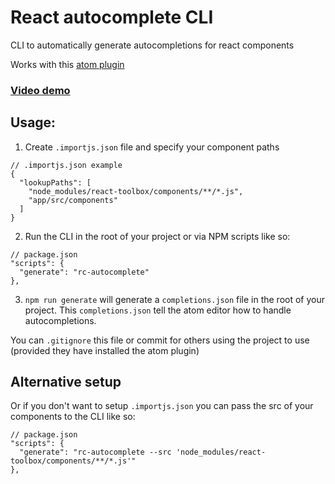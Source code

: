 # React autocomplete CLI

CLI to automatically generate autocompletions for react components

Works with this [atom plugin](https://atom.io/packages/atom-react-autocomplete)

### [Video demo](http://www.youtube.com/watch?v=UhR0JuWWhGI)

## Usage:

1. Create `.importjs.json` file and specify your component paths

```
// .importjs.json example
{
  "lookupPaths": [
    "node_modules/react-toolbox/components/**/*.js",
    "app/src/components"
  ]
}
```

2. Run the CLI in the root of your project or via NPM scripts like so:
```
// package.json
"scripts": {
  "generate": "rc-autocomplete"
},
```

3. `npm run generate` will generate a `completions.json` file in the root of your project. This `completions.json` tell the atom editor how to handle autocompletions.

You can `.gitignore` this file or commit for others using the project to use (provided they have installed the atom plugin)

## Alternative setup

Or if you don't want to setup `.importjs.json` you can pass the src of your components to the CLI like so:
```
// package.json
"scripts": {
  "generate": "rc-autocomplete --src 'node_modules/react-toolbox/components/**/*.js'"
},
```

